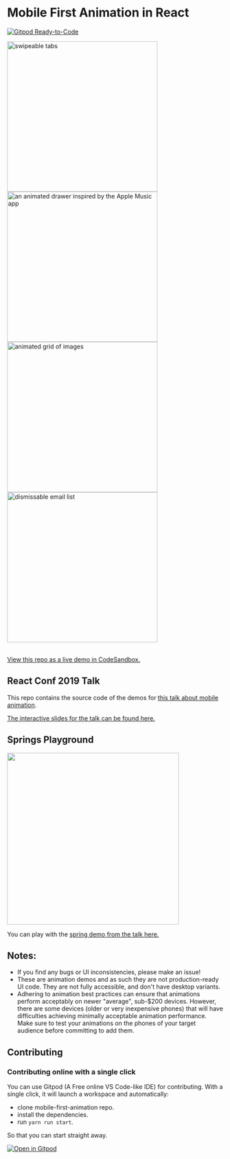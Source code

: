 # Mobile First Animation in React

[![Gitpod Ready-to-Code](https://img.shields.io/badge/Gitpod-Ready--to--Code-blue?logo=gitpod)](https://gitpod.io/#https://github.com/aholachek/mobile-first-animation)

<a href="https://codesandbox.io/s/github/aholachek/mobile-first-animation">
<img src="./demos/tabs.gif" alt="swipeable tabs" height="350px">
</a>
<a href="https://codesandbox.io/s/github/aholachek/mobile-first-animation">
<img src="./demos/music-drawer-android.gif" alt="an animated drawer inspired by the Apple Music app" height="350px">
</a>
<a href="https://codesandbox.io/s/github/aholachek/mobile-first-animation">
<img src="./demos/image-grid-android.gif" alt="animated grid of images" height="350px">
</a>
<a href="https://codesandbox.io/s/github/aholachek/mobile-first-animation">
<img src="./demos/email-list-android.gif" alt="dismissable email list" height="350px">
</a>

<br/>
<br/>

[View this repo as a live demo in CodeSandbox.](https://codesandbox.io/s/github/aholachek/mobile-first-animation)

## React Conf 2019 Talk

This repo contains the source code of the demos for [this talk about mobile animation](https://www.youtube.com/watch?v=JDDxR1a15Yo&feature=youtu.be&t=10664).

[The interactive slides for the talk can be found here.](http://mobile-first-animation.netlify.com)

## Springs Playground

<a href="https://spring-playground.netlify.com/">
<img src="./demos/spring-demo.png" width="400px">
</a>

You can play with the [spring demo from the talk here.](https://spring-playground.netlify.com/)

## Notes:

- If you find any bugs or UI inconsistencies, please make an issue!
- These are animation demos and as such they are not production-ready UI code. They are not fully accessible, and don't have desktop variants.
- Adhering to animation best practices can ensure that animations perform acceptably on newer "average", sub-$200 devices. However, there are some devices (older or very inexpensive phones) that will have difficulties achieving minimally acceptable animation performance. Make sure to test your animations on the phones of your target audience before committing to add them.

## Contributing

### Contributing online with a single click

You can use Gitpod (A Free online VS Code-like IDE) for contributing. With a single click, it will launch a workspace and automatically:

- clone mobile-first-animation repo.
- install the dependencies.
- run `yarn run start`.

So that you can start straight away.

[![Open in Gitpod](https://gitpod.io/button/open-in-gitpod.svg)](https://gitpod.io/#https://github.com/aholachek/mobile-first-animation)
